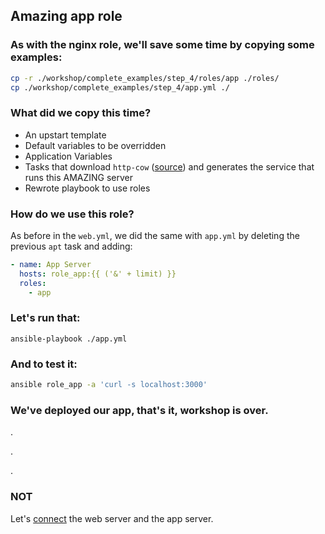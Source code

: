 ## Amazing app role

### As with the **nginx** role, we'll save some time by copying some examples:

```sh
cp -r ./workshop/complete_examples/step_4/roles/app ./roles/
cp ./workshop/complete_examples/step_4/app.yml ./
```

### What did we copy this time?

- An upstart template
- Default variables to be overridden
- Application Variables
- Tasks that download `http-cow` ([source](http://github.com/erikzaadi/http-cowsay)) and generates the service that runs this AMAZING server
- Rewrote playbook to use roles

### How do we use this role?

As before in the `web.yml`, we did the same with `app.yml` by deleting the previous `apt` task and adding:

```yaml
- name: App Server
  hosts: role_app:{{ ('&' + limit) }}
  roles:
    - app
```

### Let's run that:

```
ansible-playbook ./app.yml
```

### And to test it:

```sh
ansible role_app -a 'curl -s localhost:3000'
```

### We've deployed our app, that's it, workshop is over.

.

.

.

### NOT

Let's [connect](./5_connecting_everything.md) the web server and the app server.
